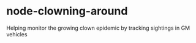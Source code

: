 # node-clowning-around
Helping monitor the growing clown epidemic by tracking sightings in GM vehicles
